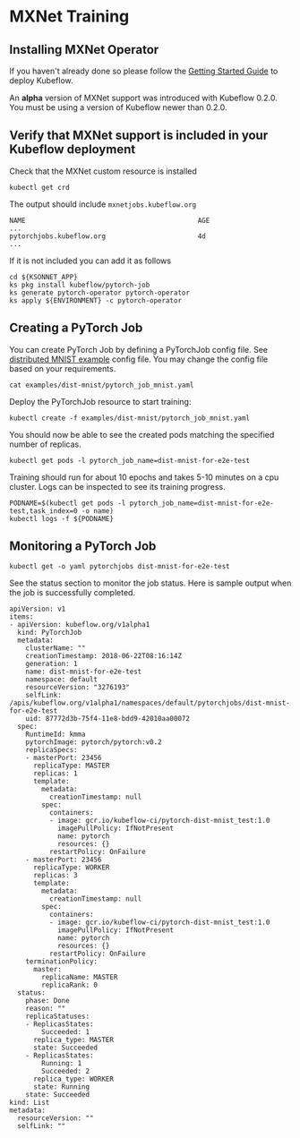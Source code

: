 # MXNet Training

## Installing MXNet Operator

If you haven't already done so please follow the [Getting Started Guide](/docs/started/getting-started/) to deploy Kubeflow.

An **alpha** version of MXNet support was introduced with Kubeflow 0.2.0. You must be using a version of Kubeflow newer than 0.2.0.

## Verify that MXNet support is included in your Kubeflow deployment

Check that the MXNet custom resource is installed

```
kubectl get crd
```

The output should include `mxnetjobs.kubeflow.org`

```
NAME                                           AGE
...
pytorchjobs.kubeflow.org                       4d
...
```

If it is not included you can add it as follows

```
cd ${KSONNET_APP}
ks pkg install kubeflow/pytorch-job
ks generate pytorch-operator pytorch-operator
ks apply ${ENVIRONMENT} -c pytorch-operator
```

## Creating a PyTorch Job

You can create PyTorch Job by defining a PyTorchJob config file. See [distributed MNIST example](https://github.com/kubeflow/pytorch-operator/blob/master/examples/dist-mnist/pytorch_job_mnist.yaml) config file. You may change the config file based on your requirements.

```
cat examples/dist-mnist/pytorch_job_mnist.yaml
```
Deploy the PyTorchJob resource to start training:

```
kubectl create -f examples/dist-mnist/pytorch_job_mnist.yaml
```
You should now be able to see the created pods matching the specified number of replicas.

```
kubectl get pods -l pytorch_job_name=dist-mnist-for-e2e-test
```
Training should run for about 10 epochs and takes 5-10 minutes on a cpu cluster. Logs can be inspected to see its training progress.

```
PODNAME=$(kubectl get pods -l pytorch_job_name=dist-mnist-for-e2e-test,task_index=0 -o name)
kubectl logs -f ${PODNAME}
```
## Monitoring a PyTorch Job

```
kubectl get -o yaml pytorchjobs dist-mnist-for-e2e-test
```
See the status section to monitor the job status. Here is sample output when the job is successfully completed.

```
apiVersion: v1
items:
- apiVersion: kubeflow.org/v1alpha1
  kind: PyTorchJob
  metadata:
    clusterName: ""
    creationTimestamp: 2018-06-22T08:16:14Z
    generation: 1
    name: dist-mnist-for-e2e-test
    namespace: default
    resourceVersion: "3276193"
    selfLink: /apis/kubeflow.org/v1alpha1/namespaces/default/pytorchjobs/dist-mnist-for-e2e-test
    uid: 87772d3b-75f4-11e8-bdd9-42010aa00072
  spec:
    RuntimeId: kmma
    pytorchImage: pytorch/pytorch:v0.2
    replicaSpecs:
    - masterPort: 23456
      replicaType: MASTER
      replicas: 1
      template:
        metadata:
          creationTimestamp: null
        spec:
          containers:
          - image: gcr.io/kubeflow-ci/pytorch-dist-mnist_test:1.0
            imagePullPolicy: IfNotPresent
            name: pytorch
            resources: {}
          restartPolicy: OnFailure
    - masterPort: 23456
      replicaType: WORKER
      replicas: 3
      template:
        metadata:
          creationTimestamp: null
        spec:
          containers:
          - image: gcr.io/kubeflow-ci/pytorch-dist-mnist_test:1.0
            imagePullPolicy: IfNotPresent
            name: pytorch
            resources: {}
          restartPolicy: OnFailure
    terminationPolicy:
      master:
        replicaName: MASTER
        replicaRank: 0
  status:
    phase: Done
    reason: ""
    replicaStatuses:
    - ReplicasStates:
        Succeeded: 1
      replica_type: MASTER
      state: Succeeded
    - ReplicasStates:
        Running: 1
        Succeeded: 2
      replica_type: WORKER
      state: Running
    state: Succeeded
kind: List
metadata:
  resourceVersion: ""
  selfLink: ""

```
